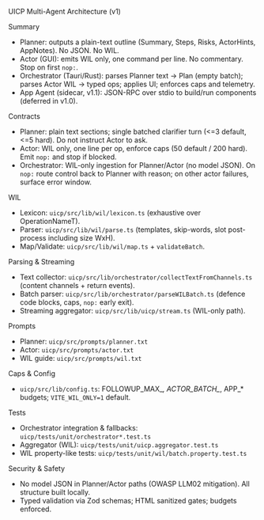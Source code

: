 UICP Multi-Agent Architecture (v1)

Summary
- Planner: outputs a plain-text outline (Summary, Steps, Risks, ActorHints, AppNotes). No JSON. No WIL.
- Actor (GUI): emits WIL only, one command per line. No commentary. Stop on first `nop:`.
- Orchestrator (Tauri/Rust): parses Planner text -> Plan (empty batch); parses Actor WIL -> typed ops; applies UI; enforces caps and telemetry.
- App Agent (sidecar, v1.1): JSON-RPC over stdio to build/run components (deferred in v1.0).

Contracts
- Planner: plain text sections; single batched clarifier turn (<=3 default, <=5 hard). Do not instruct Actor to ask.
- Actor: WIL only, one line per op, enforce caps (50 default / 200 hard). Emit `nop:` and stop if blocked.
- Orchestrator: WIL-only ingestion for Planner/Actor (no model JSON). On `nop:` route control back to Planner with reason; on other actor failures, surface error window.

WIL
- Lexicon: `uicp/src/lib/wil/lexicon.ts` (exhaustive over OperationNameT).
- Parser: `uicp/src/lib/wil/parse.ts` (templates, skip-words, slot post-process including size WxH).
- Map/Validate: `uicp/src/lib/wil/map.ts` + `validateBatch`.

Parsing & Streaming
- Text collector: `uicp/src/lib/orchestrator/collectTextFromChannels.ts` (content channels + return events).
- Batch parser: `uicp/src/lib/orchestrator/parseWILBatch.ts` (defence code blocks, caps, `nop:` early exit).
- Streaming aggregator: `uicp/src/lib/uicp/stream.ts` (WIL-only path).

Prompts
- Planner: `uicp/src/prompts/planner.txt`
- Actor: `uicp/src/prompts/actor.txt`
- WIL guide: `uicp/src/prompts/wil.txt`

Caps & Config
- `uicp/src/lib/config.ts`: FOLLOWUP_MAX_*, ACTOR_BATCH_*, APP_* budgets; `VITE_WIL_ONLY=1` default.

Tests
- Orchestrator integration & fallbacks: `uicp/tests/unit/orchestrator*.test.ts`
- Aggregator (WIL): `uicp/tests/unit/uicp.aggregator.test.ts`
- WIL property-like tests: `uicp/tests/unit/wil/batch.property.test.ts`

Security & Safety
- No model JSON in Planner/Actor paths (OWASP LLM02 mitigation). All structure built locally.
- Typed validation via Zod schemas; HTML sanitized gates; budgets enforced.

